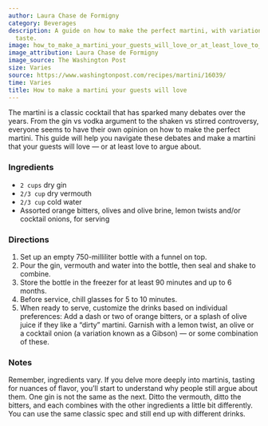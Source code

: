```yaml
---
author: Laura Chase de Formigny
category: Beverages
description: A guide on how to make the perfect martini, with variations to suit every
  taste.
image: how_to_make_a_martini_your_guests_will_love_or_at_least_love_to_argue_about.jpg
image_attribution: Laura Chase de Formigny
image_source: The Washington Post
size: Varies
source: https://www.washingtonpost.com/recipes/martini/16039/
time: Varies
title: How to make a martini your guests will love
---
```

The martini is a classic cocktail that has sparked many debates over the years. From the gin vs vodka argument to the shaken vs stirred controversy, everyone seems to have their own opinion on how to make the perfect martini. This guide will help you navigate these debates and make a martini that your guests will love — or at least love to argue about.

### Ingredients

* `2 cups` dry gin
* `2/3 cup` dry vermouth
* `2/3 cup` cold water
* Assorted orange bitters, olives and olive brine, lemon twists and/or cocktail onions, for serving

### Directions

1. Set up an empty 750-milliliter bottle with a funnel on top.
2. Pour the gin, vermouth and water into the bottle, then seal and shake to combine.
3. Store the bottle in the freezer for at least 90 minutes and up to 6 months.
4. Before service, chill glasses for 5 to 10 minutes.
5. When ready to serve, customize the drinks based on individual preferences: Add a dash or two of orange bitters, or a splash of olive juice if they like a “dirty” martini. Garnish with a lemon twist, an olive or a cocktail onion (a variation known as a Gibson) — or some combination of these.

### Notes

Remember, ingredients vary. If you delve more deeply into martinis, tasting for nuances of flavor, you’ll start to understand why people still argue about them. One gin is not the same as the next. Ditto the vermouth, ditto the bitters, and each combines with the other ingredients a little bit differently. You can use the same classic spec and still end up with different drinks.
